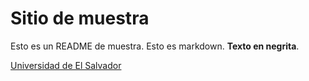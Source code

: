 # Sitio de muestra 

Esto es un README de muestra. Esto 
es markdown. **Texto en negrita**.


[Universidad de El Salvador](http://www.ues.edu.sv)

